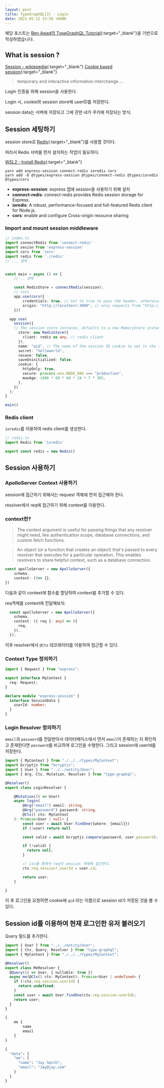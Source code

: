 ```yaml
---
layout: post
title: TypeGraphQL[3] - Login
date: 2021-05-12 15:59 +0900
---
```


해당 포스트는 [Ben Awad의 TypeGraphQL Tutorial](https://www.youtube.com/playlist?list=PLN3n1USn4xlma1bBu3Tloe4NyYn9Ko8Gs){:target="_blank"}을 기반으로 작성하였습니다.

## What is session ?

[Session - wikiepedia](https://en.wikipedia.org/wiki/Session_(computer_science)){:target="_blank"}
[Cookie based session](https://poiemaweb.com/express-session-handling){:target="_blank"}

>temporary and interactive information interchange ...

Login 인증을 위해 session을 사용한다.

Login 시, cookie와 session store에 userID를 저장한다.

session data는 서버에 저장되고 그에 관한 id가 쿠키에 저장되는 방식.

## Session 세팅하기

session store로 [Redis](https://redis.io/){:target="_blank"}를 사용할 것이다.

따라서 Redis 서버를 먼저 설치하는 작업이 필요하다.

[WSL2 - Install Redis](https://docs.microsoft.com/en-us/windows/wsl/tutorials/wsl-database#install-redis){:target="_blank"}

```shell
yarn add express-session connect-redis ioredis cors
yarn add -D @types/express-session @types/connect-redis @types/ioredis @types/cors
```

- **express-session**: express 앱에 session을 사용하기 위해 설치
- **connect-redis**: connect-redis provides Redis session storage for Express.
- **ioredis**: A robust, performance-focused and full-featured Redis client for Node.js.
- **cors**: enable and configure Cross-origin resource sharing

### Import and mount session middleware

```ts
// index.ts
import connectRedis from 'connect-redis'
import sesion from 'express-session'
import cors from 'cors'
import redis from './redis'
// ... 생략


const main = async () => {
    // .. 생략

    const RedisStore = connectRedis(session);
    // cors
    app.use(cors({
        credentials: true, // Set to true to pass the header, otherwise it is omitted.
        origin: "http://localhost:3000", // only requests from "http://localhost:3000" will be allowed.
    }))

  app.use(
    session({
    // The session store instance, defaults to a new MemoryStore instance.
      store: new RedisStore({
        client: redis as any, // redis client
      }),
      name: "qid", // The name of the session ID cookie to set in the response (and read from in the request).
      secret: "helloworld",
      resave: false,
      saveUninitialized: false,
      cookie: {
        httpOnly: true,
        secure: process.env.NODE_ENV === "production",
        maxAge: 1000 * 60 * 60 * 24 * 7 * 365,
      },
    })
  );
}

main()

```

### Redis client

`ioredis`를 이용하여 redis client를 생성한다.

```ts
// redis.ts
import Redis from 'ioredis'

export const redis = new Redis()
```

## Session 사용하기

### ApolloServer Context 사용하기

session에 접근하기 위해서는 request 객체에 먼저 접근해야 한다.

resolver에서 req에 접근하기 위해 context를 이용한다.

### context란?

> The context argument is useful for passing things that any resolver might need, like authentication scope, database connections, and custom fetch functions.

>An object (or a function that creates an object) that's passed to every resolver that executes for a particular operation. This enables resolvers to share helpful context, such as a database connection.

```ts
const apolloServer = new ApolloServer({
    schema,
    context: ()=> {},
})
```

다음과 같이 context에 함수를 할당하여 context를 추가할 수 있다.

req객체를 context에 전달해보자.

```ts
  const apolloServer = new ApolloServer({
    schema,
    context: ({ req }: any) => ({
      req,
    }),
  });
```

이후 resolver에서 `@Ctx` 데코레이터를 이용하여 접근할 수 있다.

### Context Type 정의하기

```ts
import { Request } from "express";

export interface MyContext {
  req: Request; 
}

declare module "express-session" {
  interface SessionData {
    userId: number;
  }
}
```

### Login Resolver 정의하기

`email`과 `password`를 전달받아서 데이터베이스에서 먼저 `email`이 존재하는 지 확인하고 존재한다면 `password`를 비교하여 로그인을 수행한다. 그리고 session에 userId를 저장한다.

```ts
import { MyContext } from "./../../types/MyContext";
import bcryptjs from "bcryptjs";
import { User } from "../../entity/User";
import { Arg, Ctx, Mutation, Resolver } from "type-graphql";

@Resolver()
export class LoginResolver {

    @Mutation(() => User)
    async login(
        @Arg("email") email: string,
        @Arg("password") password: string,
        @Ctx() ctx: MyContext
    ): Promise<User | null> {
        const user = await User.findOne({where: {email}})
        if (!user) return null

        const valid = await bcryptjs.compare(password, user.password);

        if (!valid) {
          return null;
        }

        // ctx를 통해서 req의 session 객체에 접근한다.
        ctx.req.session!.userId = user.id;

        return user;       
    }

}

```

이 후 로그인을 요청하면 cookie에 `qid` 라는 이름으로 session id가 저장된 것을 볼 수 있다.

## Session id를 이용하여 현재 로그인한 유저 불러오기

Query 필드를 추가한다.

```ts
import { User } from "../../entity/User";
import { Ctx, Query, Resolver } from "type-graphql";
import { MyContext } from "./../../types/MyContext";

@Resolver()
export class MeResolver {
  @Query(() => User, { nullable: true })
  async me(@Ctx() ctx: MyContext): Promise<User | undefined> {
    if (!ctx.req.session.userId) {
      return undefined;
    }
    const user = await User.findOne(ctx.req.session.userId);
    return user;
  }
}
```

```graphql
{
    me {
        name
        email
    }
}
```

```graphql
{
  "data": {
    "me": {
      "name": "Jay Smith",
      "email": "Jay@jay.com"
    }
  }
}
```
